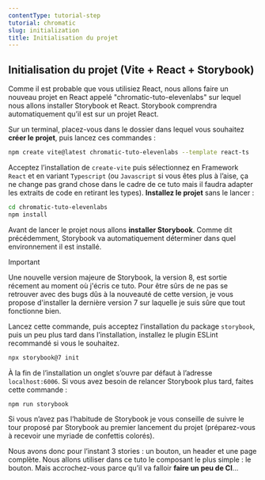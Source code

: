 ```yaml
---
contentType: tutorial-step
tutorial: chromatic
slug: initialization
title: Initialisation du projet
---
```


## Initialisation du projet (Vite + React + Storybook)

Comme il est probable que vous utilisiez React, nous allons faire un nouveau projet en React appelé "chromatic-tuto-elevenlabs" sur lequel nous allons installer Storybook et React. Storybook comprendra automatiquement qu’il est sur un projet React.

Sur un terminal, placez-vous dans le dossier dans lequel vous souhaitez **créer le projet**, puis lancez ces commandes&nbsp;:

```bash
npm create vite@latest chromatic-tuto-elevenlabs --template react-ts
```

Acceptez l’installation de `create-vite` puis sélectionnez en Framework `React` et en variant `Typescript` (ou `Javascript` si vous êtes plus à l’aise, ça ne change pas grand chose dans le cadre de ce tuto mais il faudra adapter les extraits de code en retirant les types). **Installez le projet** sans le lancer&nbsp;:

```bash
cd chromatic-tuto-elevenlabs
npm install
```

Avant de lancer le projet nous allons **installer Storybook**. Comme dit précédemment, Storybook va automatiquement déterminer dans quel environnement il est installé.

<div class="admonition important" markdown="1"><p class="admonition-title">Important</p>
Une nouvelle version majeure de Storybook, la version 8, est sortie récement au moment où j'écris ce tuto. Pour être sûrs de ne pas se retrouver avec des bugs dûs à la nouveauté de cette version, je vous propose d'installer la dernière version 7 sur laquelle je suis sûre que tout fonctionne bien.
</div>

Lancez cette commande, puis acceptez l’installation du package `storybook`, puis un peu plus tard dans l’installation, installez le plugin ESLint recommandé si vous le souhaitez.

```bash
npx storybook@7 init
```

À la fin de l’installation un onglet s’ouvre par défaut à l’adresse `localhost:6006`. Si vous avez besoin de relancer Storybook plus tard, faites cette commande&nbsp;:

```bash
npm run storybook
```

Si vous n’avez pas l’habitude de Storybook je vous conseille de suivre le tour proposé par Storybook au premier lancement du projet (préparez-vous à recevoir une myriade de confettis colorés).

Nous avons donc pour l’instant 3 stories&nbsp;: un bouton, un header et une page complète. Nous allons utiliser dans ce tuto le composant le plus simple&nbsp;: le bouton. Mais accrochez-vous parce qu’il va falloir **faire un peu de CI**...
